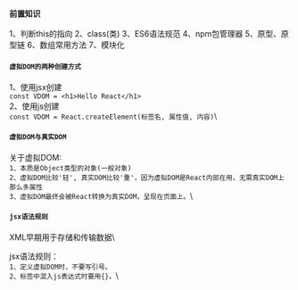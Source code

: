 <!--
 * @Descripttion: 
 * @Author: Gorgio.Liu
 * @version: 
 * @Date: 2023-03-18 09:06:01
 * @LastEditors: Gorgio.Liu
 * @LastEditTime: 2023-03-18 09:58:47
-->
### `前置知识`
1、判断this的指向
2、class(类)
3、ES6语法规范
4、npm包管理器
5、原型、原型链
6、数组常用方法
7、模块化

#### `虚拟DOM的两种创建方式`
1、使用jsx创建\
`const VDOM = <h1>Hello React</h1>`\
2、使用js创建\
`const VDOM = React.createElement(标签名, 属性值, 内容)`\

#### `虚拟DOM与真实DOM`
关于虚拟DOM:\
  `1、本质是Object类型的对象(一般对象)`\
  `2、虚拟DOM比较'轻', 真实DOM比较'重'，因为虚拟DOM是React内部在用，无需真实DOM上那么多属性`\
  `3、虚拟DOM最终会被React转换为真实DOM，呈现在页面上。`\

#### `jsx语法规则`
XML早期用于存储和传输数据\

jsx语法规则：\
  `1、定义虚拟DOM时，不要写引号。`\
  `2、标签中混入js表达式时要用{}。`\
